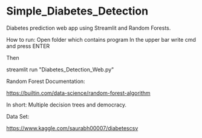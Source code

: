 # Simple_Diabetes_Detection

Diabetes prediction web app using Streamlit and Random Forests.

How to run:
Open folder which contains program
In the upper bar write cmd and press ENTER

Then

streamlit run "Diabetes_Detection_Web.py"

Random Forest Documentation:

https://builtin.com/data-science/random-forest-algorithm

In short: Multiple decision trees and democracy.

Data Set:

https://www.kaggle.com/saurabh00007/diabetescsv

